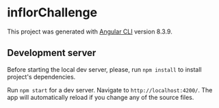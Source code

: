 # inflorChallenge

This project was generated with [Angular CLI](https://github.com/angular/angular-cli) version 8.3.9.


## Development server
Before starting the local dev server, please, run `npm install` to install project's dependencies.

Run `npm start` for a dev server. Navigate to `http://localhost:4200/`. The app will automatically reload if you change any of the source files.

